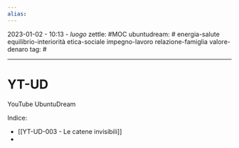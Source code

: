 ```yaml
---
alias: 
---
```

2023-01-02 - 10:13 - *luogo*
zettle: #MOC
ubuntudream: # energia-salute equilibrio-interiorità etica-sociale impegno-lavoro relazione-famiglia valore-denaro 
tag: #

---
# YT-UD
YouTube UbuntuDream

Indice:
- [[YT-UD-003 - Le catene invisibili]]
- 